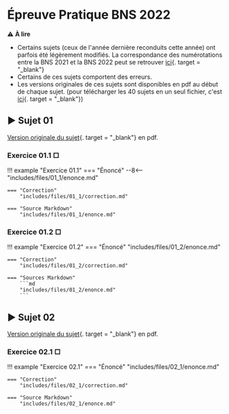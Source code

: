 # Épreuve Pratique BNS 2022

:warning: **À lire**

- Certains sujets (ceux de l'année dernière reconduits cette année) ont parfois été légèrement modifiés. La correspondance des numérotations entre la BNS 2021 et la BNS 2022 peut se retrouver [ici](data/corresp.png){. target = "_blank"}
- Certains de ces sujets comportent des erreurs.
- Les versions originales de ces sujets sont disponibles en pdf au début de chaque sujet. (pour télécharger les 40 sujets en un seul fichier, c'est [ici](data/BNS_2022_total.pdf){. target = "_blank"})



## ▶ Sujet 01

[Version originale du sujet](pdf2022/22-NSI-01.pdf){. target = "_blank"} en pdf.

### Exercice 01.1 □
!!! example "Exercice 01.1"
    === "Énoncé" 
        --8<-- "includes/files/01_1/enonce.md"

    === "Correction"
        "includes/files/01_1/correction.md"

    === "Source Markdown"
        "includes/files/01_1/enonce.md"


### Exercice 01.2 □
!!! example "Exercice 01.2"
    === "Énoncé" 
        "includes/files/01_2/enonce.md"

    === "Correction"
        "includes/files/01_2/correction.md"

    === "Sources Markdown"
        ```md
        "includes/files/01_2/enonce.md"
        ```             
        
## ▶ Sujet 02

[Version originale du sujet](pdf2022/22-NSI-02.pdf){. target = "_blank"} en pdf.

### Exercice 02.1 □
!!! example "Exercice 02.1"
    === "Énoncé" 
        "includes/files/02_1/enonce.md"

    === "Correction"
        "includes/files/02_1/correction.md"

    === "Source Markdown"
        "includes/files/02_1/enonce.md"

